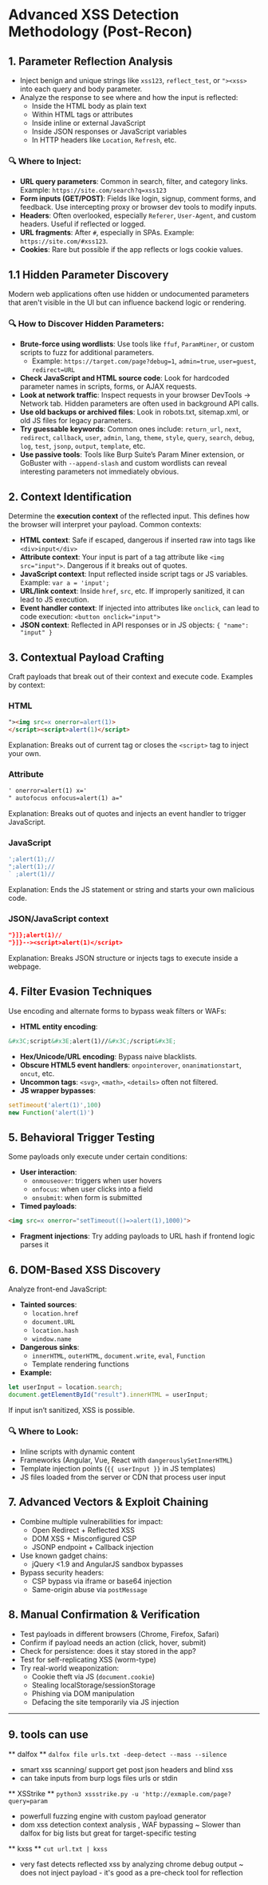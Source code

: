 
# Advanced XSS Detection Methodology (Post-Recon)

## 1. Parameter Reflection Analysis
- Inject benign and unique strings like `xss123`, `reflect_test`, or `"><xss>` into each query and body parameter.
- Analyze the response to see where and how the input is reflected:
  - Inside the HTML body as plain text
  - Within HTML tags or attributes
  - Inside inline or external JavaScript
  - Inside JSON responses or JavaScript variables
  - In HTTP headers like `Location`, `Refresh`, etc.

### 🔍 Where to Inject:
- **URL query parameters**: Common in search, filter, and category links. Example: `https://site.com/search?q=xss123`
- **Form inputs (GET/POST)**: Fields like login, signup, comment forms, and feedback. Use intercepting proxy or browser dev tools to modify inputs.
- **Headers**: Often overlooked, especially `Referer`, `User-Agent`, and custom headers. Useful if reflected or logged.
- **URL fragments**: After `#`, especially in SPAs. Example: `https://site.com/#xss123`.
- **Cookies**: Rare but possible if the app reflects or logs cookie values.

## 1.1 Hidden Parameter Discovery
Modern web applications often use hidden or undocumented parameters that aren't visible in the UI but can influence backend logic or rendering.

### 🔍 How to Discover Hidden Parameters:
- **Brute-force using wordlists**: Use tools like `ffuf`, `ParamMiner`, or custom scripts to fuzz for additional parameters.
  - Example: `https://target.com/page?debug=1`, `admin=true`, `user=guest`, `redirect=URL`
- **Check JavaScript and HTML source code**: Look for hardcoded parameter names in scripts, forms, or AJAX requests.
- **Look at network traffic**: Inspect requests in your browser DevTools → Network tab. Hidden parameters are often used in background API calls.
- **Use old backups or archived files**: Look in robots.txt, sitemap.xml, or old JS files for legacy parameters.
- **Try guessable keywords**: Common ones include: `return_url`, `next`, `redirect`, `callback`, `user`, `admin`, `lang`, `theme`, `style`, `query`, `search`, `debug`, `log`, `test`, `jsonp`, `output`, `template`, etc.
- **Use passive tools**: Tools like Burp Suite’s Param Miner extension, or GoBuster with `--append-slash` and custom wordlists can reveal interesting parameters not immediately obvious.

## 2. Context Identification
Determine the **execution context** of the reflected input. This defines how the browser will interpret your payload. Common contexts:
- **HTML context**: Safe if escaped, dangerous if inserted raw into tags like `<div>input</div>`
- **Attribute context**: Your input is part of a tag attribute like `<img src="input">`. Dangerous if it breaks out of quotes.
- **JavaScript context**: Input reflected inside script tags or JS variables. Example: `var a = 'input';`
- **URL/link context**: Inside `href`, `src`, etc. If improperly sanitized, it can lead to JS execution.
- **Event handler context**: If injected into attributes like `onclick`, can lead to code execution: `<button onclick="input">`
- **JSON context**: Reflected in API responses or in JS objects: `{ "name": "input" }`

## 3. Contextual Payload Crafting
Craft payloads that break out of their context and execute code. Examples by context:

### HTML
```html
"><img src=x onerror=alert(1)>
</script><script>alert(1)</script>
```
Explanation: Breaks out of current tag or closes the `<script>` tag to inject your own.

### Attribute
```html
' onerror=alert(1) x='
" autofocus onfocus=alert(1) a="
```
Explanation: Breaks out of quotes and injects an event handler to trigger JavaScript.

### JavaScript
```js
';alert(1);//
";alert(1);//
` ;alert(1)//
```
Explanation: Ends the JS statement or string and starts your own malicious code.

### JSON/JavaScript context
```json
"}]};alert(1)//
"}]}--><script>alert(1)</script>
```
Explanation: Breaks JSON structure or injects tags to execute inside a webpage.

## 4. Filter Evasion Techniques
Use encoding and alternate forms to bypass weak filters or WAFs:
- **HTML entity encoding**:
```html
&#x3C;script&#x3E;alert(1)//&#x3C;/script&#x3E;
```
- **Hex/Unicode/URL encoding**: Bypass naive blacklists.
- **Obscure HTML5 event handlers**: `onpointerover`, `onanimationstart`, `oncut`, etc.
- **Uncommon tags**: `<svg>`, `<math>`, `<details>` often not filtered.
- **JS wrapper bypasses**:
```js
setTimeout('alert(1)',100)
new Function('alert(1)')
```

## 5. Behavioral Trigger Testing
Some payloads only execute under certain conditions:
- **User interaction**:
  - `onmouseover`: triggers when user hovers
  - `onfocus`: when user clicks into a field
  - `onsubmit`: when form is submitted
- **Timed payloads**:
```html
<img src=x onerror="setTimeout(()=>alert(1),1000)">
```
- **Fragment injections**: Try adding payloads to URL hash if frontend logic parses it

## 6. DOM-Based XSS Discovery
Analyze front-end JavaScript:
- **Tainted sources**:
  - `location.href`
  - `document.URL`
  - `location.hash`
  - `window.name`
- **Dangerous sinks**:
  - `innerHTML`, `outerHTML`, `document.write`, `eval`, `Function`
  - Template rendering functions
- **Example:**
```js
let userInput = location.search;
document.getElementById("result").innerHTML = userInput;
```
If input isn’t sanitized, XSS is possible.

### 🔍 Where to Look:
- Inline scripts with dynamic content
- Frameworks (Angular, Vue, React with `dangerouslySetInnerHTML`)
- Template injection points (`{{ userInput }}` in JS templates)
- JS files loaded from the server or CDN that process user input

## 7. Advanced Vectors & Exploit Chaining
- Combine multiple vulnerabilities for impact:
  - Open Redirect + Reflected XSS
  - DOM XSS + Misconfigured CSP
  - JSONP endpoint + Callback injection
- Use known gadget chains:
  - jQuery <1.9 and AngularJS sandbox bypasses
- Bypass security headers:
  - CSP bypass via iframe or base64 injection
  - Same-origin abuse via `postMessage`

## 8. Manual Confirmation & Verification
- Test payloads in different browsers (Chrome, Firefox, Safari)
- Confirm if payload needs an action (click, hover, submit)
- Check for persistence: does it stay stored in the app?
- Test for self-replicating XSS (worm-type)
- Try real-world weaponization:
  - Cookie theft via JS (`document.cookie`)
  - Stealing localStorage/sessionStorage
  - Phishing via DOM manipulation
  - Defacing the site temporarily via JS injection

---
## 9. tools can use

 ** dalfox **
 `dalfox file urls.txt -deep-detect --mass --silence` 
 - smart xss scanning/ support get post json headers and blind xss
 - can take inputs from burp logs files urls or stdin
 
 ** XSStrike **
 `python3 xssstrike.py -u 'http://exmaple.com/page?query=param`
 - powerfull fuzzing engine with custom payload generator
 - dom xss detection context analysis , WAF bypassing
 ~ Slower than dalfox for big lists but great for target-specific testing


 ** kxss **
 `cut url.txt | kxss`
 - very fast detects reflected xss by analyzing chrome debug output
 ~ does not inject payload - it's good as a pre-check tool for reflection
  

